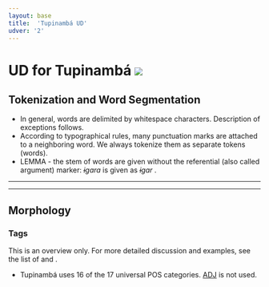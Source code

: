 ```yaml
---
layout: base
title:  'Tupinambá UD'
udver: '2'
---
```


<!-- Inspired by an old proposal for language-specific documentation here: http://universaldependencies.org/v2/minimaldoc.html
     If we agree on a scheme like this, the old proposal should be updated and made visible in the “How to Contribute” section;
     right now it is probably not linked from anywhere. -->

# UD for Tupinambá <span class="flagspan"><img class="flag" src="../../flags/svg/BR.svg" /></span>

## Tokenization and Word Segmentation

* In general, words are delimited by whitespace characters. Description of exceptions follows.
* According to typographical rules, many punctuation marks are attached to a neighboring word. We always tokenize them as separate tokens (words).
* LEMMA - the stem of words are given without the referential (also called argument) marker: _ɨgara_ is given as _ɨgar_ .



---
<!--**Instruction**: Describe the general rules for delimiting words (for example, based on whitespace and punctuation) and exceptions to these rules. Specify whether words with spaces and/or multiword tokens occur. Include links to further language-specific documentation if available. -->

---

## Morphology

### Tags

This is an overview only. For more detailed discussion and examples, see the list of []()
and []().

* Tupinambá uses 16 of the 17 universal POS categories. [ADJ](https://universaldependencies.org/u/pos/ADJ.html) is not used.

